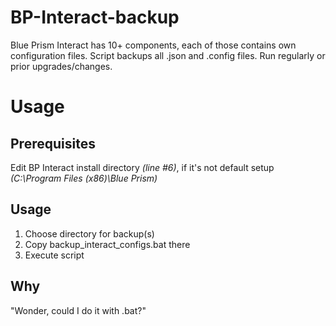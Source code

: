 # BP-Interact-backup
Blue Prism Interact has 10+ components, each of those contains own configuration files. 
Script backups all .json and .config files. 
Run regularly or prior upgrades/changes.

# Usage
## Prerequisites
Edit BP Interact install directory _(line #6)_, if it's not default setup _(C:\Program Files (x86)\Blue Prism\)_

## Usage
1. Choose directory for backup(s)
2. Copy backup_interact_configs.bat there
3. Execute script


## Why
"Wonder, could I do it with .bat?"
